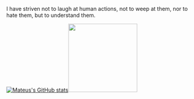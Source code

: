 I have striven not to laugh at human actions, not to weep at them, nor to hate them, but to understand them.

[![Mateus's GitHub stats](https://github-readme-stats.vercel.app/api?username=nadalmateus&hide_border=true)](https://github.com/nadalmateus/github-readme-stats)<img height="180em" src="https://github-readme-stats.vercel.app/api/top-langs/?username=nadalmateus&layout=compact&langs_count=5&hide_border=true"/> 

